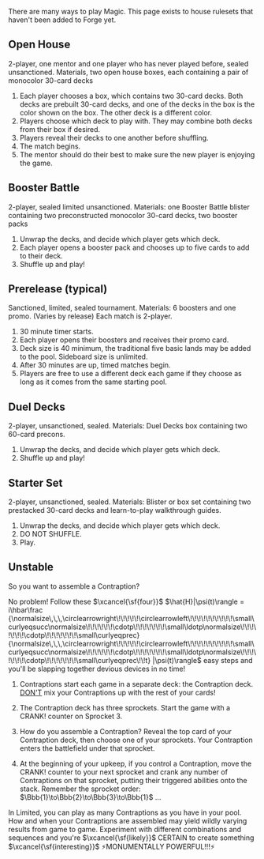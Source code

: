 There are many ways to play Magic. This page exists to house rulesets that haven't been added to Forge yet.

<h2>Open House</h2>
2-player, one mentor and one player who has never played before, sealed unsanctioned. Materials, two open house boxes, each containing a pair of monocolor 30-card decks

1.  Each player chooses a box, which contains two 30-card decks. Both decks are prebuilt 30-card decks, and one of the decks in the box is the color shown on the box. The other deck is a different color.
2.  Players choose which deck to play with. They may combine both decks from their box if desired.
3.  Players reveal their decks to one another before shuffling.
4.  The match begins.
5.  The mentor should do their best to make sure the new player is enjoying the game.

<h2>Booster Battle</h2>
2-player, sealed limited unsanctioned. Materials: one Booster Battle blister containing two preconstructed monocolor 30-card decks, two booster packs

1.  Unwrap the decks, and decide which player gets which deck.
2.  Each player opens a booster pack and chooses up to five cards to add to their deck.
3.  Shuffle up and play!

<h2>Prerelease (typical)</h2>
Sanctioned, limited, sealed tournament. Materials: 6 boosters and one promo. (Varies by release) Each match is 2-player.

1.  30 minute timer starts.
2.  Each player opens their boosters and receives their promo card.
3.  Deck size is 40 minimum, the traditional five basic lands may be added to the pool. Sideboard size is unlimited.
4.  After 30 minutes are up, timed matches begin.
5.  Players are free to use a different deck each game if they choose as long as it comes from the same starting pool.

<h2>Duel Decks</h2>
2-player, unsanctioned, sealed. Materials: Duel Decks box containing two 60-card precons.

1.  Unwrap the decks, and decide which player gets which deck.
2.  Shuffle up and play!

<h2>Starter Set</h2>
2-player, unsanctioned, sealed. Materials: Blister or box set containing two prestacked 30-card decks and learn-to-play walkthrough guides.

1.  Unwrap the decks, and decide which player gets which deck.
2.  DO NOT SHUFFLE.
3.  Play.

<h2>Unstable</h2>
So you want to assemble a Contraption?

No problem! Follow these $`\xcancel{\sf{four}}`$ $`\hat{H}|\psi(t)\rangle = i\hbar\frac {\normalsize\,\,\,\circlearrowright\!\!\!\!\!\circlearrowleft\!\!\!\!\!\!\!\!\!\!\small\curlyeqsucc\normalsize\!\!\!\!\!\!\cdotp\!\!\!\!\!\!\!\small\ldotp\normalsize\!\!\!\!\!\!\!\cdotp\!\!\!\!\!\!\!\small\curlyeqprec} {\normalsize\,\,\,\circlearrowright\!\!\!\!\!\circlearrowleft\!\!\!\!\!\!\!\!\!\!\small\curlyeqsucc\normalsize\!\!\!\!\!\!\cdotp\!\!\!\!\!\!\!\small\ldotp\normalsize\!\!\!\!\!\!\!\cdotp\!\!\!\!\!\!\!\small\curlyeqprec\!\!t} |\psi(t)\rangle`$ easy steps and you'll be slapping together devious devices in no time!

1.  Contraptions start each game in a separate deck: the Contraption deck. <u>DON'T</u> mix your Contraptions up with the rest of your cards!

2.  The Contraption deck has three sprockets. Start the game with a CRANK! counter on Sprocket 3.

3.  How do you assemble a Contraption? Reveal the top card of your Contraption deck, then choose one of your sprockets. Your Contraption enters the battlefield under that sprocket.

4.  At the beginning of your upkeep, if you control a Contraption, move the CRANK! counter to your next sprocket and crank any number of Contraptions on that sprocket, putting their triggered abilities onto the stack. Remember the sprocket order: $`\Bbb{1}\to\Bbb{2}\to\Bbb{3}\to\Bbb{1}`$ ...

In Limited, you can play as many Contraptions as you have in your pool. How and when your Contraptions are assembled may yield wildly varying results from game to game. Experiment with different combinations and sequences and you're $`\xcancel{\sf{likely}}`$ CERTAIN to create something $`\xcancel{\sf{interesting}}`$ ⚡MONUMENTALLY POWERFUL!!!⚡